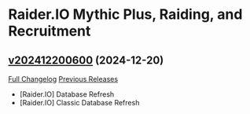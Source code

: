 # Raider.IO Mythic Plus, Raiding, and Recruitment

## [v202412200600](https://github.com/RaiderIO/raiderio-addon/tree/v202412200600) (2024-12-20)
[Full Changelog](https://github.com/RaiderIO/raiderio-addon/compare/v202412190600...v202412200600) [Previous Releases](https://github.com/RaiderIO/raiderio-addon/releases)

- [Raider.IO] Database Refresh  
- [Raider.IO] Classic Database Refresh  

